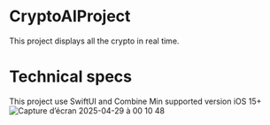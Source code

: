 # CryptoAIProject
This project displays all the crypto in real time.

# Technical specs
This project use SwiftUI and Combine
Min supported version iOS 15+
![Capture d’écran 2025-04-29 à 00 10 48](https://github.com/user-attachments/assets/38469f7e-e599-4ffc-9f49-efa4726ee92c)
